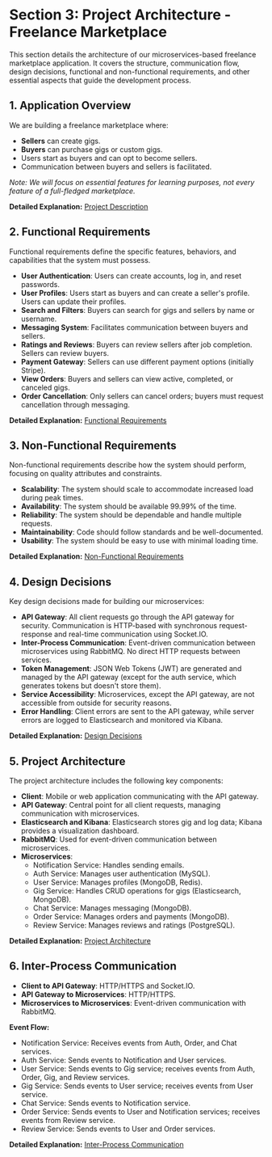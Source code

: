 # Section 3: Project Architecture - Freelance Marketplace

This section details the architecture of our microservices-based freelance marketplace application. It covers the structure, communication flow, design decisions, functional and non-functional requirements, and other essential aspects that guide the development process.

## 1. Application Overview

We are building a freelance marketplace where:

-   **Sellers** can create gigs.
-   **Buyers** can purchase gigs or custom gigs.
-   Users start as buyers and can opt to become sellers.
-   Communication between buyers and sellers is facilitated.

*Note: We will focus on essential features for learning purposes, not every feature of a full-fledged marketplace.*

**Detailed Explanation:** [Project Description](./11.%20Project%20description.md)

## 2. Functional Requirements

Functional requirements define the specific features, behaviors, and capabilities that the system must possess.

-   **User Authentication**: Users can create accounts, log in, and reset passwords.
-   **User Profiles**: Users start as buyers and can create a seller's profile. Users can update their profiles.
-   **Search and Filters**: Buyers can search for gigs and sellers by name or username.
-   **Messaging System**: Facilitates communication between buyers and sellers.
-   **Ratings and Reviews**: Buyers can review sellers after job completion. Sellers can review buyers.
-   **Payment Gateway**: Sellers can use different payment options (initially Stripe).
-   **View Orders**: Buyers and sellers can view active, completed, or canceled gigs.
-   **Order Cancellation**: Only sellers can cancel orders; buyers must request cancellation through messaging.

**Detailed Explanation:** [Functional Requirements](./12.%20Functional%20requirements.md)

## 3. Non-Functional Requirements

Non-functional requirements describe how the system should perform, focusing on quality attributes and constraints.

-   **Scalability**: The system should scale to accommodate increased load during peak times.
-   **Availability**: The system should be available 99.99% of the time.
-   **Reliability**: The system should be dependable and handle multiple requests.
-   **Maintainability**: Code should follow standards and be well-documented.
-   **Usability**: The system should be easy to use with minimal loading time.

**Detailed Explanation:** [Non-Functional Requirements](./13.%20Non-functional%20requirements.md)

## 4. Design Decisions

Key design decisions made for building our microservices:

-   **API Gateway**: All client requests go through the API gateway for security. Communication is HTTP-based with synchronous request-response and real-time communication using Socket.IO.
-   **Inter-Process Communication**: Event-driven communication between microservices using RabbitMQ. No direct HTTP requests between services.
-   **Token Management**: JSON Web Tokens (JWT) are generated and managed by the API gateway (except for the auth service, which generates tokens but doesn't store them).
-   **Service Accessibility**: Microservices, except the API gateway, are not accessible from outside for security reasons.
-   **Error Handling**: Client errors are sent to the API gateway, while server errors are logged to Elasticsearch and monitored via Kibana.

**Detailed Explanation:** [Design Decisions](./14.%20Design%20decisions.md)

## 5. Project Architecture

The project architecture includes the following key components:

-   **Client**: Mobile or web application communicating with the API gateway.
-   **API Gateway**: Central point for all client requests, managing communication with microservices.
-   **Elasticsearch and Kibana**: Elasticsearch stores gig and log data; Kibana provides a visualization dashboard.
-   **RabbitMQ**: Used for event-driven communication between microservices.
-   **Microservices**:
    -   Notification Service: Handles sending emails.
    -   Auth Service: Manages user authentication (MySQL).
    -   User Service: Manages profiles (MongoDB, Redis).
    -   Gig Service: Handles CRUD operations for gigs (Elasticsearch, MongoDB).
    -   Chat Service: Manages messaging (MongoDB).
    -   Order Service: Manages orders and payments (MongoDB).
    -   Review Service: Manages reviews and ratings (PostgreSQL).

**Detailed Explanation:** [Project Architecture](./15.%20Project%20architecture.md)

## 6. Inter-Process Communication

-   **Client to API Gateway**: HTTP/HTTPS and Socket.IO.
-   **API Gateway to Microservices**: HTTP/HTTPS.
-   **Microservices to Microservices**: Event-driven communication with RabbitMQ.

**Event Flow:**

-   Notification Service: Receives events from Auth, Order, and Chat services.
-   Auth Service: Sends events to Notification and User services.
-   User Service: Sends events to Gig service; receives events from Auth, Order, Gig, and Review services.
-   Gig Service: Sends events to User service; receives events from User service.
-   Chat Service: Sends events to Notification service.
-   Order Service: Sends events to User and Notification services; receives events from Review service.
-   Review Service: Sends events to User and Order services.

**Detailed Explanation:** [Inter-Process Communication](./16.%20Inter-process%20communication.md)

